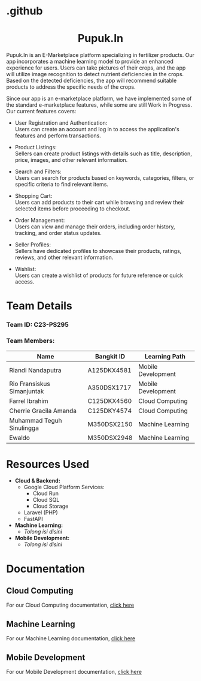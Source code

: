 # .github

<p align="center">
  <h1 align="center"><b>Pupuk.In</b></h1>
</p>


Pupuk.In is an E-Marketplace platform specializing in fertilizer products. Our app incorporates a machine learning model to provide an enhanced experience for users. Users can take pictures of their crops, and the app will utilize image recognition to detect nutrient deficiencies in the crops. Based on the detected deficiencies, the app will recommend suitable products to address the specific needs of the crops.

Since our app is an e-marketplace platform, we have implemented some of the standard e-marketplace features, while some are still Work in Progress. Our current features covers:
- User Registration and Authentication:
<br /> Users can create an account and log in to access the application's features and perform transactions.

- Product Listings:
<br /> Sellers can create product listings with details such as title, description, price, images, and other relevant information.

- Search and Filters:
<br /> Users can search for products based on keywords, categories, filters, or specific criteria to find relevant items.

- Shopping Cart:
<br /> Users can add products to their cart while browsing and review their selected items before proceeding to checkout.

- Order Management:
<br /> Users can view and manage their orders, including order history, tracking, and order status updates.

- Seller Profiles:
<br /> Sellers have dedicated profiles to showcase their products, ratings, reviews, and other relevant information.

- Wishlist:
<br /> Users can create a wishlist of products for future reference or quick access.


# Team Details

### Team ID: C23-PS295
### Team Members:
| Name                       | Bangkit ID  | Learning Path      |
| ---------------------------| ----------- | ------------------ |
| Riandi Nandaputra          | A125DKX4581 | Mobile Development |
| Rio Fransiskus Simanjuntak | A350DSX1717 | Mobile Development |
| Farrel Ibrahim             | C125DKX4560 | Cloud Computing    |
| Cherrie Gracila Amanda     | C125DKY4574 | Cloud Computing    |
| Muhammad Teguh Sinulingga  | M350DSX2150 | Machine Learning   |
| Ewaldo                     | M350DSX2948 | Machine Learning   |

# Resources Used
- <b> Cloud & Backend: </b>
  - Google Cloud Platform Services:
    - Cloud Run
    - Cloud SQL
    - Cloud Storage
  - Laravel (PHP)
  - FastAPI
- <b> Machine Learning: </b>
  - <i> Tolong isi disini </i>
- <b> Mobile Development: </b>
  - <i> Tolong isi disini </i>

# Documentation
## Cloud Computing
For our Cloud Computing documentation, [click here](https://github.com/Pupuk-In/cloud-computing/tree/doc#readme)
## Machine Learning
For our Machine Learning documentation, [click here](https://github.com/Pupuk-In/Machine-Learning#readme)
## Mobile Development
For our Mobile Development documentation, [click here](https://github.com/Pupuk-In/Mobile-Development#readme)
